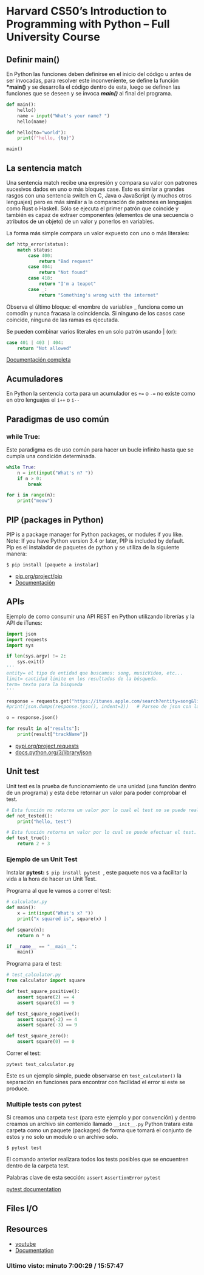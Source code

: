# Harvard CS50’s Introduction to Programming with Python – Full University Course

## Definir main()

En Python las funciones deben definirse en el inicio del código u antes de ser invocadas, para resolver este inconveniente, se define
la función **\*main()** y se desarrolla el código dentro de esta, luego se definen las funciones que se deseen y se invoca **_main()_**
al final del programa.

```py
def main():
    hello()
    name = input("What's your name? ")
    hello(name)

def hello(to="world"):
    print(f"hello, {to}")

main()
```

## La sentencia match

Una sentencia match recibe una expresión y compara su valor con patrones sucesivos dados en uno o más bloques case. Esto es similar a grandes rasgos con una sentencia switch en C, Java o JavaScript (y muchos otros lenguajes) pero es más similar a la comparación de patrones en lenguajes como Rust o Haskell. Sólo se ejecuta el primer patrón que coincide y también es capaz de extraer componentes (elementos de una secuencia o atributos de un objeto) de un valor y ponerlos en variables.

La forma más simple compara un valor expuesto con uno o más literales:

```py
def http_error(status):
    match status:
        case 400:
            return "Bad request"
        case 404:
            return "Not found"
        case 418:
            return "I'm a teapot"
        case _:
            return "Something's wrong with the internet"
```

Observa el último bloque: el «nombre de variable» \_ funciona como un comodín y nunca fracasa la coincidencia. Si ninguno de los casos case coincide, ninguna de las ramas es ejecutada.

Se pueden combinar varios literales en un solo patrón usando | (or):

```py
case 401 | 403 | 404:
    return "Not allowed"
```

[Documentación completa](https://docs.python.org/es/dev/tutorial/controlflow.html)

## Acumuladores

En Python la sentencia corta para un acumulador es `+=` o `-=` no existe como en otro lenguajes el `i++` o `i--`

## Paradigmas de uso común

### while True:

Este paradigma es de uso común para hacer un bucle infinito hasta que se cumpla una condición determinada.

```py
while True:
    n = int(input("What's n? "))
    if n > 0:
        break

for i in range(n):
    print("meow")
```

## PIP (packages in Python)

PIP is a package manager for Python packages, or modules if you like.<br>
Note: If you have Python version 3.4 or later, PIP is included by default.<br>
Pip es el instalador de paquetes de python y se utiliza de la siguiente manera:

```
$ pip install [paquete a instalar]
```

- [pip.org/project/pip](https://pypi.org/project/pip/)
- [Documentación](https://pip.pypa.io/en/stable/)

## APIs

Ejemplo de como consumir una API REST en Python utilizando librerías y la API de iTunes:

```py
import json
import requests
import sys

if len(sys.argv) != 2:
    sys.exit()
'''
entity= el tipo de entidad que buscamos: song, musicVideo, etc...
limit= cantidad limite en los resultados de la búsqueda.
term= texto para la búsqueda
'''

response = requests.get("https://itunes.apple.com/search?entity=song&limit=25&term=" + sys.argv[1])
#print(json.dumps(response.json(), indent=2))   # Parseo de json con la librería 'json'

o = response.json()

for result in o["results"]:
    print(result["trackName"])
```

- [pypi.org/project.requests](https://pypi.org/project/requests/)
- [docs.python.org/3/library/json](https://docs.python.org/3/library/json.html)

## Unit test

Unit test es la prueba de funcionamiento de una unidad (una función dentro de un programa) y esta debe retornar un valor para poder comprobar el test.

```py
# Esta función no retorna un valor por lo cual el test no se puede realizar.
def not_tested():
    print("hello, test")

# Esta función retorna un valor por lo cual se puede efectuar el test.
def test_true():
    return 2 + 3

```

### Ejemplo de un Unit Test

Instalar **pytest:** `$ pip install pytest `, este paquete nos va a facilitar la vida a la hora de hacer un Unit Test.

Programa al que le vamos a correr el test:

```py
# calculator.py
def main():
    x = int(input("What's x? "))
    print("x squared is", square(x) )

def square(n):
    return n * n

if __name__ == "__main__":
    main()
```

Programa para el test:

```py
# test_calculator.py
from calculator import square

def test_square_positive():
    assert square(2) == 4
    assert square(3) == 9

def test_square_negative():
    assert square(-2) == 4
    assert square(-3) == 9

def test_square_zero():
    assert square(0) == 0
```

Correr el test:

```
pytest test_calculator.py
```

Este es un ejemplo simple, puede observarse en `test_calculator()` la separación en funciones para encontrar con facilidad el error si este se produce.

### Multiple tests con pytest

Si creamos una carpeta `test` (para este ejemplo y por convención) y dentro creamos un archivo sin contenido llamado `__init__.py` Python tratara esta carpeta como un paquete (packages) de forma que tomará el conjunto de estos y no solo un modulo o un archivo solo.

```
$ pytest test
```

El comando anterior realizara todos los tests posibles que se encuentren dentro de la carpeta test.

Palabras clave de esta sección: `assert` `AssertionError` `pytest`

[pytest documentation](https://docs.pytest.org)

## Files I/O

## Resources

- [youtube](https://www.youtube.com/watch?v=nLRL_NcnK-4)
- [Documentation](https://docs.python.org/)

### Ultimo visto: minuto 7:00:29 / 15:57:47

